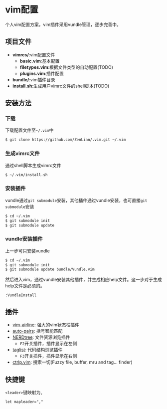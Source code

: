 # vim配置

个人vim配置方案，vim插件采用vundle管理，逐步完善中。

## 项目文件

- **vimrcs/**:vim配置文件
    - **basic.vim**:基本配置
    - **filetypes.vim**:根据文件类型的自动配置(TODO)
    - **plugins.vim**:插件配置
- **bundle/**:vim插件目录
- **install.sh**:生成用户vimrc文件的shell脚本(TODO)

## 安装方法

### 下载

下载配置文件至`~/.vim`中

``` bash
$ git clone https://github.com/ZenLian/.vim.git ~/.vim
```

### 生成vimrc文件

通过shell脚本生成vimrc文件

``` bash
$ ~/.vim/install.sh
```

### 安装插件

vundle通过`git submodule`安装，其他插件通过vundle安装，也可直接`git submodule`安装

``` bash
$ cd ~/.vim
$ git submodule init
$ git submodule update
```

### vundle安装插件

上一步可只安装vundle

``` bash
$ cd ~/.vim
$ git submodule init
$ git submodule update bundle/Vundle.vim
```

然后进入vim，通过vundle安装其他插件，并生成相应help文件。这一步对于生成help文件是必须的。

``` 
:VundleInstall
```

## 插件

- [vim-airline](https://github.com/vim-airline/vim-airline): 强大的vim状态栏插件
- [auto-pairs](https://github.com/jiangmiao/auto-pairs): 括号智能匹配
- [NERDtree](https://github.com/scrooloose/nerdtree): 文件资源浏览插件
    - `F2`开关插件，插件显示在左侧
- [taglist](https://github.com/vim-scripts/taglist.vim): 代码结构浏览插件
    - `F3`开关插件，插件显示在右侧
- [ctrlp.vim](https://github.com/ctrlpvim/ctrlp.vim.git): 搜索一切(Fuzzy file, buffer, mru and tag... finder)

## 快捷键

`<leader>`键映射为`,`

```
let mapleader=","
```

